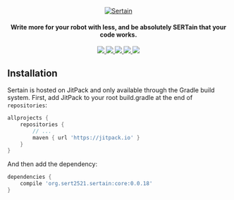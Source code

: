 <p align="center">
  <a href="#">
    <img alt="Sertain" src="https://i.imgur.com/zd0squD.png" />
  </a>
</p>

<h4 align="center">
  Write more for your robot with less, and be absolutely SERTain that your code works.
</h4>

<p align="center">
  <a href="https://travis-ci.org/sertain/sertain">
    <img src="https://img.shields.io/travis/sertain/sertain/master.svg?style=flat-square" />
  </a>
  <a href="https://gitter.im/sertain/development">
    <img src="https://img.shields.io/gitter/room/sertain/development.js.svg?style=flat-square" />
  </a>
  <a href="https://jitpack.io/#sertain/sertain">
    <img src="https://img.shields.io/jitpack/v/sertain/sertain.svg?style=flat-square" />
  </a>
  <a href="LICENSE">
    <img src="https://img.shields.io/github/license/sertain/sertain.svg?style=flat-square" />
  </a>
  <a href="https://github.com/sertain/sertain/graphs/contributors">
    <img src="https://img.shields.io/github/contributors/sertain/sertain.svg?style=flat-square" />
  </a>
</p>

## Installation

Sertain is hosted on JitPack and only available through the Gradle build system. First, add JitPack
to your root build.gradle at the end of `repositories`:

```groovy
allprojects {
    repositories {
        // ...
        maven { url 'https://jitpack.io' }
    }
}
```

And then add the dependency:

```groovy
dependencies {
    compile 'org.sert2521.sertain:core:0.0.18'
}
```
